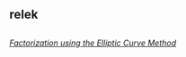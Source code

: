 <h2>relek<h2>
<h6><a href="https://www.alpertron.com.ar/ECM.HTM">Factorization using the Elliptic Curve Method</a>
